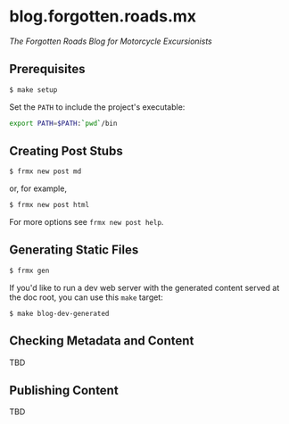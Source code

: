 # blog.forgotten.roads.mx

*The Forgotten Roads Blog for Motorcycle Excursionists*


## Prerequisites

```bash
$ make setup
```

Set the `PATH` to include the project's executable:

```bash
export PATH=$PATH:`pwd`/bin
```


## Creating Post Stubs

```bash
$ frmx new post md
```

or, for example,

```bash
$ frmx new post html
```

For more options see `frmx new post help`.


## Generating Static Files

```bash
$ frmx gen
```

If you'd like to run a dev web server with the generated content served at the
doc root, you can use this `make` target:

```
$ make blog-dev-generated
```


## Checking Metadata and Content

TBD


## Publishing Content

TBD
